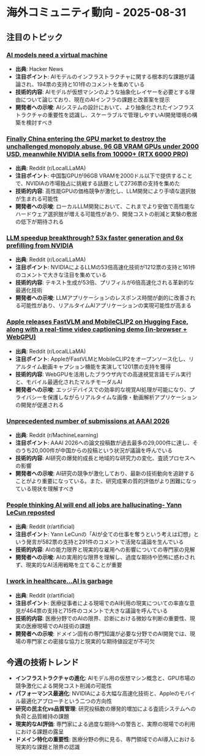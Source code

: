 # 海外コミュニティ動向 - 2025-08-31

## 注目のトピック

### [AI models need a virtual machine](https://blog.sigplan.org/2025/08/29/ai-models-need-a-virtual-machine/)
- **出典**: Hacker News
- **注目ポイント**: AIモデルのインフラストラクチャに関する根本的な課題が議論され、194票の支持と101件のコメントを集めている
- **技術的内容**: AIモデルが仮想マシンのような抽象化レイヤーを必要とする理由について論じており、現在のAIインフラの課題と改善案を提示
- **開発者への示唆**: AIシステムの設計において、より抽象化されたインフラストラクチャの重要性を認識し、スケーラブルで管理しやすいAI開発環境の構築を検討すべき

### [Finally China entering the GPU market to destroy the unchallenged monopoly abuse. 96 GB VRAM GPUs under 2000 USD, meanwhile NVIDIA sells from 10000+ (RTX 6000 PRO)](https://www.reddit.com/r/LocalLLaMA/comments/1n46ify/finally_china_entering_the_gpu_market_to_destroy/)
- **出典**: Reddit (r/LocalLLaMA)
- **注目ポイント**: 中国製GPUが96GB VRAMを2000ドル以下で提供することで、NVIDIAの市場独占に挑戦する話題として2736票の支持を集めた
- **技術的内容**: 高性能GPUの価格競争が激化し、LLM開発により手頃な選択肢が生まれる可能性
- **開発者への示唆**: ローカルLLM開発において、これまでより安価で高性能なハードウェア選択肢が増える可能性があり、開発コストの削減と実験の敷居の低下が期待される

### [LLM speedup breakthrough? 53x faster generation and 6x prefilling from NVIDIA](https://www.reddit.com/r/LocalLLaMA/comments/1n0iho2/llm_speedup_breakthrough_53x_faster_generation/)
- **出典**: Reddit (r/LocalLLaMA)
- **注目ポイント**: NVIDIAによるLLMの53倍高速化技術が1212票の支持と161件のコメントで大きな注目を集めている
- **技術的内容**: テキスト生成が53倍、プリフィルが6倍高速化される革新的な最適化技術
- **開発者への示唆**: LLMアプリケーションのレスポンス時間が劇的に改善される可能性があり、リアルタイムAIアプリケーションの実現可能性が高まる

### [Apple releases FastVLM and MobileCLIP2 on Hugging Face, along with a real-time video captioning demo (in-browser + WebGPU)](https://www.reddit.com/r/LocalLLaMA/comments/1n3b13b/apple_releases_fastvlm_and_mobileclip2_on_hugging/)
- **出典**: Reddit (r/LocalLLaMA)
- **注目ポイント**: AppleがFastVLMとMobileCLIP2をオープンソース化し、リアルタイム動画キャプション機能を実演して1201票の支持を獲得
- **技術的内容**: WebGPUを活用したブラウザ内での高速視覚言語モデル実行と、モバイル最適化されたマルチモーダルAI
- **開発者への示唆**: エッジデバイスでの効率的な視覚AI処理が可能になり、プライバシーを保護しながらリアルタイムな画像・動画解析アプリケーションの開発が促進される

### [Unprecedented number of submissions at AAAI 2026](https://www.reddit.com/r/MachineLearning/comments/1n1wm8n/n_unprecedented_number_of_submissions_at_aaai_2026/)
- **出典**: Reddit (r/MachineLearning)
- **注目ポイント**: AAAI 2026への論文投稿数が過去最多の29,000件に達し、そのうち20,000件が中国からの投稿という状況が議論を呼んでいる
- **技術的内容**: AI研究の爆発的成長と地域的な研究力の変化、査読プロセスへの影響
- **開発者への示唆**: AI研究の競争が激化しており、最新の技術動向を追跡することがより重要になっている。また、研究成果の質的評価がより困難になっている現状を理解すべき

### [People thinking AI will end all jobs are hallucinating- Yann LeCun reposted](https://www.reddit.com/r/artificial/comments/1n3kvkm/people_thinking_al_will_end_all_jobs_are/)
- **出典**: Reddit (r/artificial)
- **注目ポイント**: Yann LeCunの「AIが全ての仕事を奪うという考えは幻想」という発言が582票の支持と291件のコメントで活発な議論を生んでいる
- **技術的内容**: AIの能力限界と現実的な雇用への影響についての専門家の見解
- **開発者への示唆**: AIの実用的な限界を理解し、過度な期待や恐怖に惑わされず、現実的なAI活用戦略を立てることが重要

### [I work in healthcare…AI is garbage](https://www.reddit.com/r/artificial/comments/1n0kgcg/i_work_in_healthcareai_is_garbage/)
- **出典**: Reddit (r/artificial)
- **注目ポイント**: 医療従事者による現場でのAI利用の現実についての率直な意見が464票の支持と715件のコメントで大きな議論を呼んでいる
- **技術的内容**: 医療分野でのAIの限界、診断における微妙な判断の重要性、現実の医療現場でのAI技術の課題
- **開発者への示唆**: ドメイン固有の専門知識が必要な分野でのAI開発では、現場の専門家との密接な協力と現実的な期待値設定が不可欠

## 今週の技術トレンド

- **インフラストラクチャの進化**: AIモデル用の仮想マシン概念と、GPU市場の競争激化による開発コスト削減の可能性
- **パフォーマンス最適化**: NVIDIAによる大幅な高速化技術と、Appleのモバイル最適化アプローチという二つの方向性
- **研究の民主化vs品質管理**: 研究投稿数の爆発的増加による査読システムへの負荷と品質維持の課題
- **現実的なAI評価**: 専門家による過度な期待への警告と、実際の現場での利用における課題の露呈
- **ドメイン特化の重要性**: 医療分野の例に見る、専門領域でのAI導入における現実的な課題と限界の認識